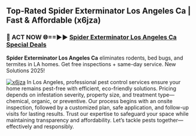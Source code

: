 ## Top-Rated Spider Exterminator Los Angeles Ca | Fast & Affordable (x6jza)

<h3>🐜 ACT NOW 🌐==►► <a href="https://tinyurl.com/yc7vsfwc" rel="nofollow">Spider Exterminator Los Angeles Ca Special Deals</a></h3>

**Spider Exterminator Los Angeles Ca** eliminates rodents, bed bugs, and termites in LA homes. Get free inspections + same-day service. New Solutions 2025!

[![x6jza](https://i.imgur.com/1VzRXn8.jpeg)](https://tinyurl.com/yc7vsfwc)
In Los Angeles, professional pest control services ensure your home remains pest-free with efficient, eco-friendly solutions. Pricing depends on infestation severity, property size, and treatment type—chemical, organic, or preventive. Our process begins with an onsite inspection, followed by a customized plan, safe application, and follow-up visits for lasting results. Trust our expertise to safeguard your space while maintaining transparency and affordability. Let’s tackle pests together—effectively and responsibly.